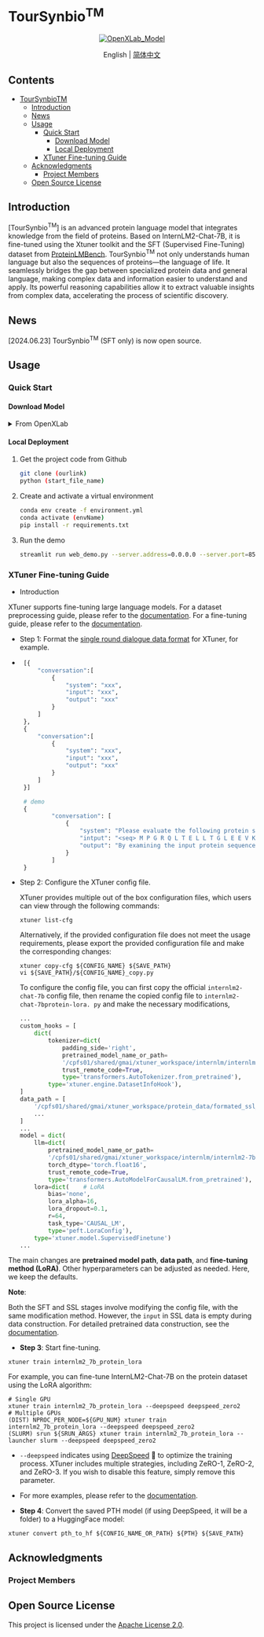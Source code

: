 
# TourSynbio<sup>TM</sup>

<div align="center">

[![OpenXLab_Model][OpenXLab_Model-image]][OpenXLab_Model-url] 

[OpenXLab_Model-image]: https://cdn-static.openxlab.org.cn/header/openxlab_models.svg
[OpenXLab_App-image]: https://cdn-static.openxlab.org.cn/app-center/openxlab_app.svg

[OpenXLab_Model-url]: https://openxlab.org.cn/models/detail/ZanTourSynbio/TourSynbio-7B
English | [简体中文](Readme_zh-CN.md)
</div>

## Contents <!-- omit in toc -->
- [TourSynbioTM](#toursynbiotm)
  - [Introduction](#introduction)
  - [News](#news)
  - [Usage](#usage)
    - [Quick Start](#quick-start)
      - [Download Model](#download-model)
      - [Local Deployment](#local-deployment)
    - [XTuner Fine-tuning Guide](#xtuner-fine-tuning-guide)
  - [Acknowledgments](#acknowledgments)
    - [Project Members](#project-members)
  - [Open Source License](#open-source-license)

## Introduction
[TourSynbio<sup>TM</sup>] is an advanced protein language model that integrates knowledge from the field of proteins. Based on InternLM2-Chat-7B, it is fine-tuned using the Xtuner toolkit and the SFT (Supervised Fine-Tuning) dataset from [ProteinLMBench](https://huggingface.co/datasets/tsynbio/ProteinLMBench). TourSynbio<sup>TM</sup> not only understands human language but also the sequences of proteins—the language of life. It seamlessly bridges the gap between specialized protein data and general language, making complex data and information easier to understand and apply. Its powerful reasoning capabilities allow it to extract valuable insights from complex data, accelerating the process of scientific discovery.

## News

[2024.06.23] TourSynbio<sup>TM</sup> (SFT only) is now open source.

## Usage
### Quick Start
#### Download Model
<details>
<summary>From OpenXLab</summary>

Refer to [Download Model](https://openxlab.org.cn/docs/models/%E4%B8%8B%E8%BD%BD%E6%A8%A1%E5%9E%8B.html).

```bash
pip install openxlab
```

```python
from openxlab.model import download
download(model_repo=[model_link], 
         model_name=[model_link], output='./')
```

</details>

#### Local Deployment
1. Get the project code from Github
    ```bash
    git clone (ourlink)
    python (start_file_name)
    ```

2. Create and activate a virtual environment
    ```bash
    conda env create -f environment.yml
    conda activate (envName)
    pip install -r requirements.txt
    ```

3. Run the demo
    ```bash
    streamlit run web_demo.py --server.address=0.0.0.0 --server.port=8501
    ```

### XTuner Fine-tuning Guide

*   Introduction

XTuner supports fine-tuning large language models. For a dataset preprocessing guide, please refer to the [documentation](https://github.com/InternLM/xtuner/blob/main/docs/zh_cn/user_guides/single_turn_conversation.md). For a fine-tuning guide, please refer to the [documentation](https://github.com/InternLM/xtuner/blob/main/docs/zh_cn/user_guides/finetune.md).

*   Step 1: Format the [single round dialogue data format](https://github.com/InternLM/xtuner/blob/main/docs/zh_cn/user_guides/dataset_format.md#单轮对话数据集格式) for XTuner, for example.
*  ```python
    [{
        "conversation":[
            {
                "system": "xxx",
                "input": "xxx",
                "output": "xxx"
            }
        ]
    },
    {
        "conversation":[
            {
                "system": "xxx",
                "input": "xxx",
                "output": "xxx"
            }
        ]
    }]

    # demo
    {
            "conversation": [
                {
                    "system": "Please evaluate the following protein sequence and provide an explanation of the enzyme's catalytic activity, including the chemical reaction it facilitates: ",
                    "intput": "<seq> M P G R Q L T E L L T G L E E V K V Q T A M E Q K E M M I G G L T A D S R E V R P G D L F A A L P G A R V D G R D F I D Q A V G R G A D V V L A P V G T S L K D Y G R P V S L V T S D E P R R T L A Q M A A R F H G R Q P R T I A A V T G T S G K T S V A D F L R Q I W T L A D R K A A S L G T L G L I P A T A A S K A P P Y L T T P D P V A L H A C L K E V A E A G Y E H L A L E A S S H G L D Q Y R L D G L T F S A A A F T N L S Q D H L D Y H P D M E S Y L N A K A R L F G D L L P T G A T A V L N A D A P E F D R L A A L C E R R G I E V L S Y G L A G D D L R I V E A R A L P D G I A L S L R V K G Q D W Q G K L D L I G T F Q G H N V L A A L G L A L A T G L E P S V A L E A L P K L V G V P G R L Q R V A Q T V S G A Q V F V D Y A H K P G A L E A A L T A L R P H A E G R L I V V F G A G G D R D R G K R P L M G E I A T R L A D V V L V T D D N P R S E D P V A I R A E I L A A A P G A R E V S D R G G A I A A A L A E A D P G D L V L I A G K G H E T G Q I V G D K V L P F D D S E I A R R L A R G G Q V </seq>",
                    "output": "By examining the input protein sequence, the enzyme catalyzes the subsequent chemical reaction: ATP + meso-2,6-diaminoheptanedioate + UDP-N-acetyl-alpha-D-   muramoyl-L-alanyl-D-glutamate = ADP + H(+) + phosphate + UDP-N-   acetyl-alpha-D-muramoyl-L-alanyl-gamma-D-glutamyl-meso-2,6-   diaminoheptanedioate."
                }
            ]
    }
    ```

*   Step 2: Configure the XTuner config file.

    XTuner provides multiple out of the box configuration files, which users can view through the following commands:

    ```shell
    xtuner list-cfg
    ```

    Alternatively, if the provided configuration file does not meet the usage requirements, please export the provided configuration file and make the corresponding changes:

    ```shell
    xtuner copy-cfg ${CONFIG_NAME} ${SAVE_PATH}
    vi ${SAVE_PATH}/${CONFIG_NAME}_copy.py
    ```

    To configure the config file, you can first copy the official `internlm2-chat-7b` config file, then rename the copied config file to `internlm2-chat-7bprotein-lora. py` and make the necessary modifications,

    ```python
    ...
    custom_hooks = [
        dict(
            tokenizer=dict(
                padding_side='right',
                pretrained_model_name_or_path=
                '/cpfs01/shared/gmai/xtuner_workspace/internlm/internlm2-7b/', # PATH/TO/PRETRAINED MODELS
                trust_remote_code=True,
                type='transformers.AutoTokenizer.from_pretrained'),
            type='xtuner.engine.DatasetInfoHook'),
    ]
    data_path = [
        '/cpfs01/shared/gmai/xtuner_workspace/protein_data/formated_ssl_data/sll_data_0.json', # PATH/TO/DATA
        ...
    ]
    ...
    model = dict(
        llm=dict(
            pretrained_model_name_or_path=
            '/cpfs01/shared/gmai/xtuner_workspace/internlm/internlm2-7b/', # PATH/TO/PRETRAINED MODELS
            torch_dtype='torch.float16',
            trust_remote_code=True,
            type='transformers.AutoModelForCausalLM.from_pretrained'),
        lora=dict(    # LoRA
            bias='none',
            lora_alpha=16,
            lora_dropout=0.1,
            r=64,
            task_type='CAUSAL_LM',
            type='peft.LoraConfig'),
        type='xtuner.model.SupervisedFinetune')
    ...
    ```

The main changes are **pretrained model path**, **data path**, and **fine-tuning method (LoRA)**. Other hyperparameters can be adjusted as needed. Here, we keep the defaults.

**Note**:

Both the SFT and SSL stages involve modifying the config file, with the same modification method. However, the `input` in SSL data is empty during data construction. For detailed pretrained data construction, see the [documentation](https://github.com/InternLM/xtuner/blob/main/docs/zh_cn/user_guides/incremental_pretraining.md).

*   **Step 3**: Start fine-tuning.

```shell
xtuner train internlm2_7b_protein_lora
```

For example, you can fine-tune InternLM2-Chat-7B on the protein dataset using the LoRA algorithm:

```shell
# Single GPU
xtuner train internlm2_7b_protein_lora --deepspeed deepspeed_zero2
# Multiple GPUs
(DIST) NPROC_PER_NODE=${GPU_NUM} xtuner train internlm2_7b_protein_lora --deepspeed deepspeed_zero2
(SLURM) srun ${SRUN_ARGS} xtuner train internlm2_7b_protein_lora --launcher slurm --deepspeed deepspeed_zero2
```

*   `--deepspeed` indicates using [DeepSpeed](https://github.com/microsoft/DeepSpeed) 🚀 to optimize the training process. XTuner includes multiple strategies, including ZeRO-1, ZeRO-2, and ZeRO-3. If you wish to disable this feature, simply remove this parameter.

*   For more examples, please refer to the [documentation](./docs/zh_cn/user_guides/finetune.md).

*   **Step 4**: Convert the saved PTH model (if using DeepSpeed, it will be a folder) to a HuggingFace model:

```shell
xtuner convert pth_to_hf ${CONFIG_NAME_OR_PATH} ${PTH} ${SAVE_PATH}
```

## Acknowledgments

### Project Members

## Open Source License

This project is licensed under the [Apache License 2.0](https://github.com/tsynbio/TourSynbio/blob/main/LICENSE).

